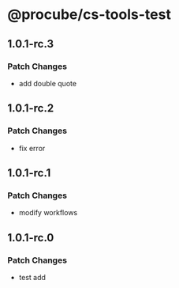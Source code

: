# @procube/cs-tools-test

## 1.0.1-rc.3

### Patch Changes

- add double quote

## 1.0.1-rc.2

### Patch Changes

- fix error

## 1.0.1-rc.1

### Patch Changes

- modify workflows

## 1.0.1-rc.0

### Patch Changes

- test add
